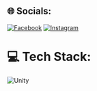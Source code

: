 
## 🌐 Socials:
[![Facebook](https://img.shields.io/badge/Facebook-%231877F2.svg?logo=Facebook&logoColor=white)](https://www.facebook.com/h.donq) [![Instagram](https://img.shields.io/badge/Instagram-%23E4405F.svg?logo=Instagram&logoColor=white)](https://www.instagram.com/_haidonq55/) 

# 💻 Tech Stack:
![Unity](https://img.shields.io/badge/unity-%23000000.svg?style=for-the-badge&logo=unity&logoColor=white)

